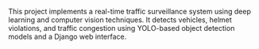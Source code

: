 This project implements a real-time traffic surveillance system using deep learning and computer vision techniques. It detects vehicles, helmet violations, and traffic congestion using YOLO-based object detection models and a Django web interface.
